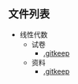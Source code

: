 

## 文件列表

- 线性代数
    - 试卷
        - [.gitkeep](https://github.com/dlnu-dlmu/EasyExam/raw/master/线性代数\试卷/.gitkeep)
    - 资料
        - [.gitkeep](https://github.com/dlnu-dlmu/EasyExam/raw/master/线性代数\资料/.gitkeep)
